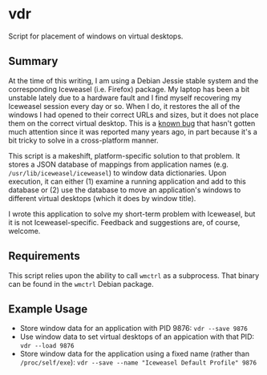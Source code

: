 # vdr

Script for placement of windows on virtual desktops.

## Summary

At the time of this writing, I am using a Debian Jessie stable system and the corresponding Iceweasel (i.e. Firefox) package.  My laptop has been a bit unstable lately due to a hardware fault and I find myself recovering my Iceweasel session every day or so.  When I do, it restores the all of the windows I had opened to their correct URLs and sizes, but it does not place them on the correct virtual desktop.  This is a [known bug](https://bugzilla.mozilla.org/show_bug.cgi?id=372650) that hasn't gotten much attention since it was reported many years ago, in part because it's a bit tricky to solve in a cross-platform manner.

This script is a makeshift, platform-specific solution to that problem.  It stores a JSON database of mappings from application names (e.g. `/usr/lib/iceweasel/iceweasel`) to window data dictionaries.  Upon execution, it can either (1) examine a running application and add to this database or (2) use the database to move an application's windows to different virtual desktops (which it does by window title).

I wrote this application to solve my short-term problem with Iceweasel, but it is not Iceweasel-specific.  Feedback and suggestions are, of course, welcome.

## Requirements

This script relies upon the ability to call `wmctrl` as a subprocess.  That binary can be found in the `wmctrl` Debian package.

## Example Usage

* Store window data for an application with PID 9876: `vdr --save 9876`
* Use window data to set virtual desktops of an appication with that PID: `vdr --load 9876`
* Store window data for the application using a fixed name (rather than `/proc/self/exe`): `vdr --save --name "Iceweasel Default Profile" 9876`
